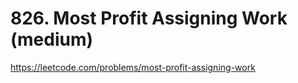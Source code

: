 # 826. Most Profit Assigning Work (medium)

https://leetcode.com/problems/most-profit-assigning-work

